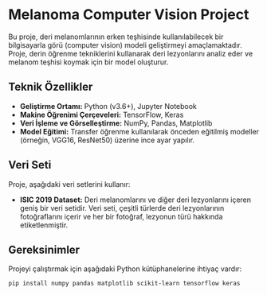 # Melanoma Computer Vision Project

Bu proje, deri melanomlarının erken teşhisinde kullanılabilecek bir bilgisayarla görü (computer vision) modeli geliştirmeyi amaçlamaktadır. Proje, derin öğrenme tekniklerini kullanarak deri lezyonlarını analiz eder ve melanom teşhisi koymak için bir model oluşturur.

## Teknik Özellikler

- **Geliştirme Ortamı:** Python (v3.6+), Jupyter Notebook
- **Makine Öğrenimi Çerçeveleri:** TensorFlow, Keras
- **Veri İşleme ve Görselleştirme:** NumPy, Pandas, Matplotlib
- **Model Eğitimi:** Transfer öğrenme kullanılarak önceden eğitilmiş modeller (örneğin, VGG16, ResNet50) üzerine ince ayar yapılır.

## Veri Seti

Proje, aşağıdaki veri setlerini kullanır:
- **ISIC 2019 Dataset:** Deri melanomlarını ve diğer deri lezyonlarını içeren geniş bir veri setidir. Veri seti, çeşitli türlerde deri lezyonlarının fotoğraflarını içerir ve her bir fotoğraf, lezyonun türü hakkında etiketlenmiştir.

## Gereksinimler

Projeyi çalıştırmak için aşağıdaki Python kütüphanelerine ihtiyaç vardır:

```bash
pip install numpy pandas matplotlib scikit-learn tensorflow keras
